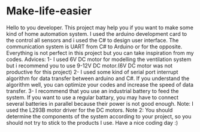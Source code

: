 # Make-life-easier
Hello to you developer.
This project may help you if you want to make some kind of home automation system.
I used the arduino development card to the control all sensors and i used the C# to design user interface.
The communication system is UART from C# to Arduino or for the opposite.
Everything is not perfect in this project but you can take inspiration from my codes.
Advices:
1- I used 6V DC motor for modelling the ventilation system but i recommend you to use 9-12V DC motor.(6V DC motor was not productive for this project)
2- I used some kind of serial port interrupt algorithm for data transfer between arduino and C#. If you understand the algorithm well, you can optimize your codes and increase the speed of data transfer.
3- I recommend that you use an industrial battery to feed the system. If you want to use a regular battary, you may have to connect several batteries in parallel because their power is not good enough. 
Note: I used the L293B motor driver for the DC motors.
Note 2: You should determine the components of the system according to your project, so you should not try to stick to the products I use.
Have a nice coding day :)
